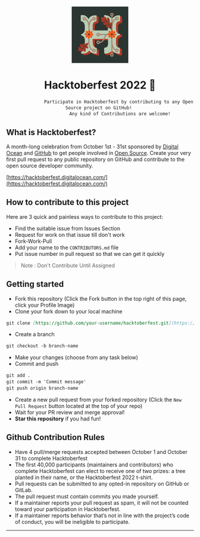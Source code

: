 
<p align="center">
    <a href="https://hacktoberfest.digitalocean.com/">
        <img src="https://raw.githubusercontent.com/github/explore/f47aef15a1c8f22b6fc5c7abf615a918f1322cd6/topics/hacktoberfest/hacktoberfest.png" width="30%">
    </a>
</p>

<h1 align="center"> Hacktoberfest 2022 🎉</h1>

<div align="center">

  
                  Participate in Hacktoberfest by contributing to any Open Source project on GitHub! 
                   Any kind of Contributions are welcome!

</div>

## What is Hacktoberfest?
A month-long celebration from October 1st - 31st sponsored by [Digital Ocean](https://hacktoberfest.digitalocean.com/) and [GitHub](https://github.blog/2021-10-07-githubs-guide-hacktoberfest-2021/) to get people involved in [Open Source](https://github.com/open-source). Create your very first pull request to any public repository on GitHub and contribute to the open source developer community.

[https://hacktoberfest.digitalocean.com/](https://hacktoberfest.digitalocean.com/)

## How to contribute to this project
Here are 3 quick and painless ways to contribute to this project:
- Find the suitable issue from Issues Section
- Request for work on that issue till don't work 
- Fork-Work-Pull
- Add your name to the `CONTRIBUTORS.md` file
- Put issue number in pull request so that we can get it quickly

> Note : Don't Contribute Until Assigned


## Getting started
* Fork this repository (Click the Fork button in the top right of this page, click your Profile Image)
* Clone your fork down to your local machine

```markdown
git clone [https://github.com/your-username/hacktoberfest.git](https://github.com/MadJokkerr/Hacktoberfest-2022.git)
```

* Create a branch

```markdown
git checkout -b branch-name
```

* Make your changes (choose from any task below)
* Commit and push

```markdown
git add .
git commit -m 'Commit message'
git push origin branch-name
```

* Create a new pull request from your forked repository (Click the `New Pull Request` button located at the top of your repo)
* Wait for your PR review and merge approval!
* __Star this repository__ if you had fun!

## Github Contribution Rules
- Have 4 pull/merge requests accepted between October 1 and October 31 to complete Hacktoberfest
- The first 40,000 participants (maintainers and contributors) who complete Hacktoberfest can elect to receive one of two prizes: a tree planted in their name, or the Hacktoberfest 2022 t-shirt.
- Pull requests can be submitted to any opted-in repository on GitHub or GitLab.
- The pull request must contain commits you made yourself.
- If a maintainer reports your pull request as spam, it will not be counted toward your participation in Hacktoberfest.
- If a maintainer reports behavior that’s not in line with the project’s code of conduct, you will be ineligible to participate.

---

##
